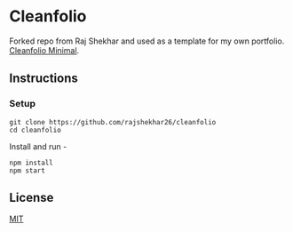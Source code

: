 # Cleanfolio

Forked repo from Raj Shekhar and used as a template for my own portfolio. [Cleanfolio Minimal](https://github.com/rajshekhar26/cleanfolio-minimal).

## Instructions

### Setup

```shell
git clone https://github.com/rajshekhar26/cleanfolio
cd cleanfolio
```

Install and run -

```shell
npm install
npm start
```

## License

[MIT](https://choosealicense.com/licenses/mit/)
